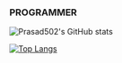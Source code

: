 ### PROGRAMMER

![Prasad502's GitHub stats](https://github-readme-stats.vercel.app/api?username=Prasad502&show_icons=true&theme=radical)

[![Top Langs](https://github-readme-stats.vercel.app/api/top-langs/?username=Prasad502&layout=compact&theme=radical)](https://github.com/Prasad502/github-readme-stats)


